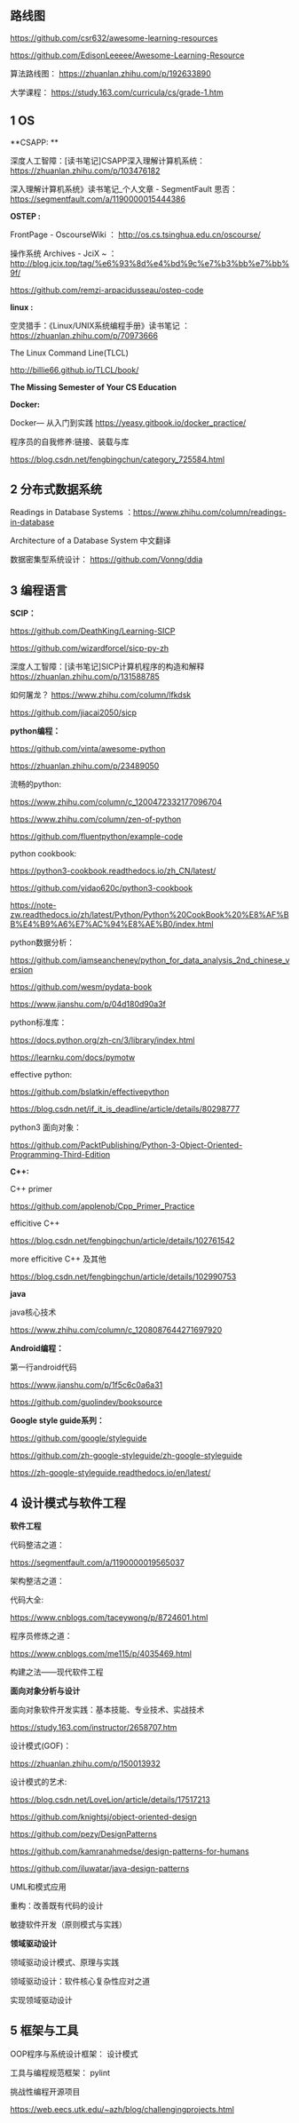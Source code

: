 
## **路线图**

https://github.com/csr632/awesome-learning-resources

https://github.com/EdisonLeeeee/Awesome-Learning-Resource

算法路线图：  https://zhuanlan.zhihu.com/p/192633890

大学课程： https://study.163.com/curricula/cs/grade-1.htm

##  **1  OS**

**CSAPP: **

深度人工智障：[读书笔记]CSAPP深入理解计算机系统： https://zhuanlan.zhihu.com/p/103476182

深入理解计算机系统》读书笔记_个人文章 - SegmentFault 思否： https://segmentfault.com/a/1190000015444386

**OSTEP :**

FrontPage - OscourseWiki ：   http://os.cs.tsinghua.edu.cn/oscourse/

操作系统 Archives - JciX ~ ： http://blog.jcix.top/tag/%e6%93%8d%e4%bd%9c%e7%b3%bb%e7%bb%9f/

https://github.com/remzi-arpacidusseau/ostep-code


**linux :**

空灵猎手：《Linux/UNIX系统编程手册》读书笔记 ： https://zhuanlan.zhihu.com/p/70973666

The Linux Command Line(TLCL)

http://billie66.github.io/TLCL/book/


**The Missing Semester of Your CS Education**

**Docker:**

Docker— 从入门到实践 
https://yeasy.gitbook.io/docker_practice/


程序员的自我修养:链接、装载与库

https://blog.csdn.net/fengbingchun/category_725584.html

## **2   分布式数据系统**

Readings in Database Systems ：https://www.zhihu.com/column/readings-in-database

Architecture of a Database System 中文翻译

数据密集型系统设计： https://github.com/Vonng/ddia


## **3  编程语言**

**SCIP：**

https://github.com/DeathKing/Learning-SICP

https://github.com/wizardforcel/sicp-py-zh

深度人工智障：[读书笔记]SICP计算机程序的构造和解释  https://zhuanlan.zhihu.com/p/131588785

如何屠龙？ https://www.zhihu.com/column/lfkdsk

https://github.com/jiacai2050/sicp


**python编程：**

https://github.com/vinta/awesome-python

https://zhuanlan.zhihu.com/p/23489050

流畅的python:

https://www.zhihu.com/column/c_1200472332177096704

https://www.zhihu.com/column/zen-of-python

https://github.com/fluentpython/example-code

python cookbook:

https://python3-cookbook.readthedocs.io/zh_CN/latest/

https://github.com/yidao620c/python3-cookbook

https://note-zw.readthedocs.io/zh/latest/Python/Python%20CookBook%20%E8%AF%BB%E4%B9%A6%E7%AC%94%E8%AE%B0/index.html

python数据分析：

https://github.com/iamseancheney/python_for_data_analysis_2nd_chinese_version

https://github.com/wesm/pydata-book

https://www.jianshu.com/p/04d180d90a3f

python标准库：

https://docs.python.org/zh-cn/3/library/index.html

https://learnku.com/docs/pymotw

effective python:

https://github.com/bslatkin/effectivepython

https://blog.csdn.net/if_it_is_deadline/article/details/80298777

python3 面向对象：

https://github.com/PacktPublishing/Python-3-Object-Oriented-Programming-Third-Edition

**C++:**

C++ primer

https://github.com/applenob/Cpp_Primer_Practice

efficitive C++

https://blog.csdn.net/fengbingchun/article/details/102761542

more efficitive C++ 及其他

https://blog.csdn.net/fengbingchun/article/details/102990753

**java**

java核心技术

https://www.zhihu.com/column/c_1208087644271697920



**Android编程：** 

第一行android代码

https://www.jianshu.com/p/1f5c6c0a6a31

https://github.com/guolindev/booksource


**Google style guide系列：**

https://github.com/google/styleguide

https://github.com/zh-google-styleguide/zh-google-styleguide

https://zh-google-styleguide.readthedocs.io/en/latest/


## **4  设计模式与软件工程**

**软件工程**

代码整洁之道：

https://segmentfault.com/a/1190000019565037

架构整洁之道：


代码大全: 

https://www.cnblogs.com/taceywong/p/8724601.html

程序员修炼之道： 

https://www.cnblogs.com/me115/p/4035469.html

构建之法——现代软件工程


**面向对象分析与设计**

面向对象软件开发实践：基本技能、专业技术、实战技术

https://study.163.com/instructor/2658707.htm


设计模式(GOF)：

https://zhuanlan.zhihu.com/p/150013932

设计模式的艺术:   

https://blog.csdn.net/LoveLion/article/details/17517213


https://github.com/knightsj/object-oriented-design

https://github.com/pezy/DesignPatterns

https://github.com/kamranahmedse/design-patterns-for-humans

https://github.com/iluwatar/java-design-patterns


UML和模式应用

重构：改善既有代码的设计 

敏捷软件开发（原则模式与实践）


**领域驱动设计**

领域驱动设计模式、原理与实践

领域驱动设计：软件核心复杂性应对之道

实现领域驱动设计



## 5   框架与工具


OOP程序与系统设计框架： 设计模式

工具与编程规范框架： pylint 


挑战性编程开源项目

https://web.eecs.utk.edu/~azh/blog/challengingprojects.html



